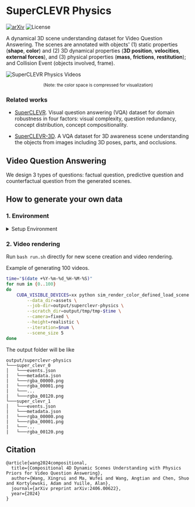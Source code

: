 # SuperCLEVR Physics

[![arXiv](https://img.shields.io/badge/arXiv-2406.00622-b31b1b.svg)](https://arxiv.org/abs/2406.00622) ![License](https://img.shields.io/github/license/XingruiWang/SuperCLEVR-Physics)


A dynamical 3D scene understanding dataset for Video Question Answering. The scenes are annotated with objects' (1) static properties (**shape**, **color**) and (2) 3D dynamical properties (**3D position**, **velocities**, **external forces**), and (3) physical properties (**mass**, **frictions**, **restitution**); and Collision Event (objects involved, frame). 

<img alt="SuperCLEVR Physics Videos" src="https://github.com/XingruiWang/SuperCLEVR-Physics/blob/master/imgs/merged_animated_grid.gif?raw=true">
<p align="center"><small>(Note: the color space is compressed for visualization)</small></p>

### Related works
- [SuperCLEVR](https://github.com/Lizw14/Super-CLEVR). Visual question answering (VQA) dataset for domain robustness in four factors: visual complexity, question redundancy, concept distribution, concept compositionality.

- [SuperCLEVR-3D](https://github.com/XingruiWang/superclevr-3D-question). A VQA dataset for 3D awareness scene understanding the objects from images including 3D poses, parts, and occlusions. 

## Video Question Answering

We design 3 types of questions: factual question, predictive question and counterfactual question from the generated scenes.



## How to generate your own data

<h3>1. Environment</h3> 
<details>

<summary>Setup Environment</summary>

#### Python version

We use python version 3.10. The python version will affect the compatibility of bpy packages.

#### Install Dependencies

 Please use the following steps to install packages. Our project is built upon [Kubric](https://github.com/google-research/kubric). We modified the original package to control more dynamical properties.

```
pip install -r requirements.txt
```

#### Install bpy

This is the python package for [blender](https://www.blender.org/) software, which is able to be installed from pip now. ([PyPI](https://pypi.org/project/bpy/), [official site](https://www.blender.org/))

```
pip install bpy==3.5
```
If 3.5 is not applicable, 3.4 should also be compatible to this repo.

</details>

### 2. Video rendering

Run `bash run.sh` directly for new scene creation and video rendering. 

Example of generating 100 videos.

```bash
time="$(date +%Y-%m-%d_%H-%M-%S)"
for num in {0..100}
do 
    CUDA_VISIBLE_DEVICES=xx python sim_render_color_defined_load_scene.py \
        --data_dir=assets \
        --job-dir=output/superclevr-physics \
        --scratch_dir=output/tmp/tmp-$time \
        --camera=fixed \
        --height=realistic \
        --iteration=$num \
        --scene_size 5 
done
```

The output folder will be like

```
output/superclevr-physics
└───super_clevr_0
│   └───events.json
|   └───metadata.json
|   └───rgba_00000.png
|   └───rgba_00001.png
|   └───...
|   └───rgba_00120.png
└───super_clevr_1
│   └───events.json
|   └───metadata.json
|   └───rgba_00000.png
|   └───rgba_00001.png
|   └───...
|   └───rgba_00120.png
```

## Citation
```
@article{wang2024compositional,
  title={Compositional 4D Dynamic Scenes Understanding with Physics Priors for Video Question Answering},
  author={Wang, Xingrui and Ma, Wufei and Wang, Angtian and Chen, Shuo and Kortylewski, Adam and Yuille, Alan},
  journal={arXiv preprint arXiv:2406.00622},
  year={2024}
}
```

<!--
## Video Question Answering

### 1. Factual questions

### 2. Predictive questions

### 3. Counterfactual questions
-->

